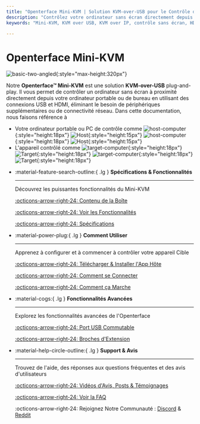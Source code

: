 ```yaml
---
title: "Openterface Mini-KVM | Solution KVM-over-USB pour le Contrôle d'Ordinateur sans Écran"
description: "Contrôlez votre ordinateur sans écran directement depuis votre ordinateur portable avec Openterface Mini-KVM. Une solution KVM-over-USB plug-and-play avec support HDMI, sans réseau requis. Parfait pour les développeurs, les professionnels de l'IT et les postes de travail distants."
keywords: "Mini-KVM, KVM over USB, KVM over IP, contrôle sans écran, HDMI KVM, USB KVM, switch KVM, console KVM, adaptateur crash cart USB, JetKVM, NanoKVM, KiwiKVM, PiKVM, KVM plug and play, VNC, périphériques informatiques"

---
```


# **Openterface Mini-KVM**

![basic-two-angled](https://assets.openterface.com/images/product/basic-two-angled.jpg){:style="max-height:320px"}

Notre **Openterface™ Mini-KVM** est une solution **KVM-over-USB** plug-and-play. Il vous permet de contrôler un ordinateur sans écran à proximité directement depuis votre ordinateur portable ou de bureau en utilisant des connexions USB et HDMI, éliminant le besoin de périphériques supplémentaires ou de connectivité réseau. Dans cette documentation, nous faisons référence à

- Votre ordinateur portable ou PC de contrôle comme ![host-computer](https://assets.openterface.com/images/shell-icons/host-computer.svg#only-light){:style="height:18px"} ![Host](https://assets.openterface.com/images/shell-icons/host.svg#only-light){:style="height:15px"} ![host-computer](https://assets.openterface.com/images/shell-icons/host-computer_1.svg#only-dark){:style="height:18px"} ![Host](https://assets.openterface.com/images/shell-icons/host_1.svg#only-dark){:style="height:15px"}
- L'appareil contrôlé comme ![target-computer](https://assets.openterface.com/images/shell-icons/target-computer.svg#only-light){:style="height:18px"} ![Target](https://assets.openterface.com/images/shell-icons/target.svg#only-light){:style="height:18px"} ![target-computer](https://assets.openterface.com/images/shell-icons/target-computer_1.svg#only-dark){:style="height:18px"} ![Target](https://assets.openterface.com/images/shell-icons/target_1.svg#only-dark){:style="height:18px"}

<div class="grid cards" markdown>

-   :material-feature-search-outline:{ .lg } __Spécifications & Fonctionnalités__

    ---

    Découvrez les puissantes fonctionnalités du Mini-KVM

    [:octicons-arrow-right-24: Contenu de la Boîte](/product/minikvm/whats-in-the-box/)

    [:octicons-arrow-right-24: Voir les Fonctionnalités](/product/minikvm/features)

    [:octicons-arrow-right-24: Spécifications](/product/minikvm/specifications)

-   :material-power-plug:{ .lg } __Comment Utiliser__

    ---

    Apprenez à configurer et à commencer à contrôler votre appareil Cible

    [:octicons-arrow-right-24: Télécharger & Installer l'App Hôte](/app)

    [:octicons-arrow-right-24: Comment se Connecter](/product/minikvm/how-to-connect)

    [:octicons-arrow-right-24: Comment ça Marche](/usb-kvm)

-   :material-cogs:{ .lg } __Fonctionnalités Avancées__

    ---

    Explorez les fonctionnalités avancées de l'Openterface

    [:octicons-arrow-right-24: Port USB Commutable](/product/minikvm/usb-switch)

    [:octicons-arrow-right-24: Broches d'Extension](/product/minikvm/extension-pins)

-   :material-help-circle-outline:{ .lg } __Support & Avis__

    ---

    Trouvez de l'aide, des réponses aux questions fréquentes et des avis d'utilisateurs

    [:octicons-arrow-right-24: Vidéos d'Avis, Posts & Témoignages](reviews)

    [:octicons-arrow-right-24: Voir la FAQ](/faq)

    :octicons-arrow-right-24: Rejoignez Notre Communauté : [Discord](/discord) & [Reddit](reddit)
    
</div>